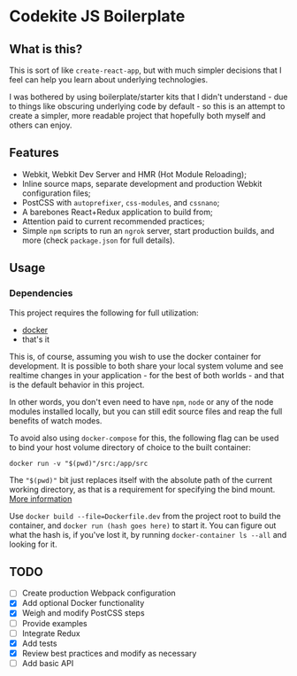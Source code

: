 # Codekite JS Boilerplate
## What is this?
This is sort of like `create-react-app`, but with much simpler
decisions that I feel can help you learn about underlying technologies.

I was bothered by using boilerplate/starter kits that I didn't
understand - due to things like obscuring underlying code by default -
so this is an attempt to create a simpler, more readable project that
hopefully both myself and others can enjoy.

## Features

- Webkit, Webkit Dev Server and HMR (Hot Module Reloading);
- Inline source maps, separate development and production Webkit
configuration files;
- PostCSS with `autoprefixer`, `css-modules`, and `cssnano`;
- A barebones React+Redux application to build from;
- Attention paid to current recommended practices;
- Simple `npm` scripts to run an `ngrok` server, start production
    builds, and more (check `package.json` for full details).

## Usage

### Dependencies

This project requires the following for full utilization:

- [docker](https://www.docker.com/)
- that's it

This is, of course, assuming you wish to use the docker container for
development. It is possible to both share your local system volume and
see realtime changes in your application - for the best of both worlds -
and that is the default behavior in this project.

In other words, you don't even need to have `npm`, `node` or any of the
node modules installed locally, but you can still edit source files and
reap the full benefits of watch modes.

To avoid also using `docker-compose` for this, the following flag can
be used to bind your host volume directory of choice to the built
container:

`docker run -v "$(pwd)"/src:/app/src`

The `"$(pwd)"` bit just replaces itself with the absolute path of the
current working directory, as that is a requirement for specifying the
bind mount. [More information](https://docs.docker.com/storage/bind-mounts/)

Use `docker build --file=Dockerfile.dev` from the project root to build
the container, and `docker run (hash goes here)` to start it. You can
figure out what the hash is, if you've lost it, by running
`docker-container ls --all` and looking for it.

## TODO
- [ ] Create production Webpack configuration
- [x] Add optional Docker functionality
- [x] Weigh and modify PostCSS steps
- [ ] Provide examples
- [ ] Integrate Redux
- [x] Add tests
- [x] Review best practices and modify as necessary
- [ ] Add basic API
